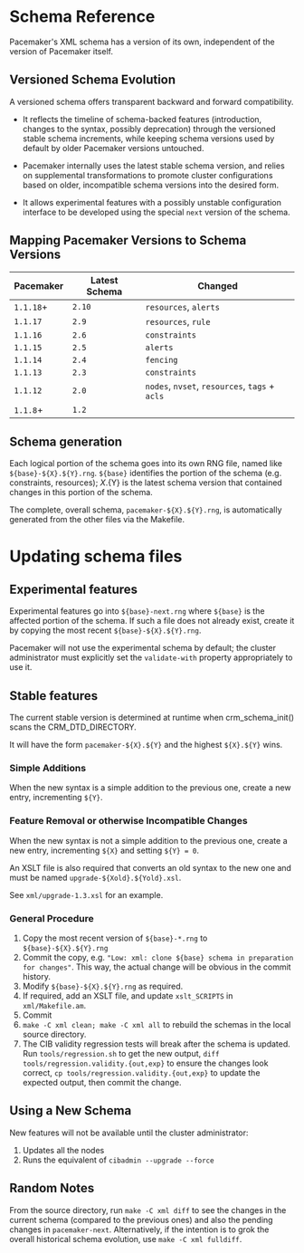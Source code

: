 # Schema Reference

Pacemaker's XML schema has a version of its own, independent of the version of
Pacemaker itself.

## Versioned Schema Evolution

A versioned schema offers transparent backward and forward compatibility.

- It reflects the timeline of schema-backed features (introduction,
  changes to the syntax, possibly deprecation) through the versioned
  stable schema increments, while keeping schema versions used by default
  by older Pacemaker versions untouched.

- Pacemaker internally uses the latest stable schema version, and relies on
  supplemental transformations to promote cluster configurations based on
  older, incompatible schema versions into the desired form.

- It allows experimental features with a possibly unstable configuration
  interface to be developed using the special `next` version of the schema.

## Mapping Pacemaker Versions to Schema Versions

| Pacemaker | Latest Schema | Changed
| --------- | ------------- | ----------------------------------------------
| `1.1.18`+ | `2.10`        | `resources`, `alerts`
| `1.1.17`  | `2.9`         | `resources`, `rule`
| `1.1.16`  | `2.6`         | `constraints`
| `1.1.15`  | `2.5`         | `alerts`
| `1.1.14`  | `2.4`         | `fencing`
| `1.1.13`  | `2.3`         | `constraints`
| `1.1.12`  | `2.0`         | `nodes`, `nvset`, `resources`, `tags` + `acls`
| `1.1.8`+  | `1.2`         |

## Schema generation

Each logical portion of the schema goes into its own RNG file, named like
`${base}-${X}.${Y}.rng`. `${base}` identifies the portion of the schema
(e.g. constraints, resources); ${X}.${Y} is the latest schema version that
contained changes in this portion of the schema.

The complete, overall schema, `pacemaker-${X}.${Y}.rng`, is automatically
generated from the other files via the Makefile.

# Updating schema files #

## Experimental features ##

Experimental features go into `${base}-next.rng` where `${base}` is the
affected portion of the schema. If such a file does not already exist,
create it by copying the most recent `${base}-${X}.${Y}.rng`.

Pacemaker will not use the experimental schema by default; the cluster
administrator must explicitly set the `validate-with` property appropriately to
use it.

## Stable features ##

The current stable version is determined at runtime when
crm_schema_init() scans the CRM_DTD_DIRECTORY.

It will have the form `pacemaker-${X}.${Y}` and the highest
`${X}.${Y}` wins.

### Simple Additions

When the new syntax is a simple addition to the previous one, create a
new entry, incrementing `${Y}`.

### Feature Removal or otherwise Incompatible Changes

When the new syntax is not a simple addition to the previous one,
create a new entry, incrementing `${X}` and setting `${Y} = 0`.

An XSLT file is also required that converts an old syntax to the new
one and must be named `upgrade-${Xold}.${Yold}.xsl`.

See `xml/upgrade-1.3.xsl` for an example.

### General Procedure

1. Copy the most recent version of `${base}-*.rng` to `${base}-${X}.${Y}.rng` 
1. Commit the copy, e.g. `"Low: xml: clone ${base} schema in preparation for
   changes"`. This way, the actual change will be obvious in the commit history.
1. Modify `${base}-${X}.${Y}.rng` as required.
1. If required, add an XSLT file, and update `xslt_SCRIPTS` in `xml/Makefile.am`.
1. Commit
1. `make -C xml clean; make -C xml all` to rebuild the schemas in the local
   source directory.
1. The CIB validity regression tests will break after the schema is updated.
   Run `tools/regression.sh` to get the new output,
   `diff tools/regression.validity.{out,exp}` to ensure the changes look correct,
   `cp tools/regression.validity.{out,exp}` to update the expected output,
   then commit the change.

## Using a New Schema

New features will not be available until the cluster administrator:

1. Updates all the nodes
1. Runs the equivalent of `cibadmin --upgrade --force`

## Random Notes

From the source directory, run `make -C xml diff` to see the changes
in the current schema (compared to the previous ones) and also the
pending changes in `pacemaker-next`.
Alternatively, if the intention is to grok the overall historical schema
evolution, use `make -C xml fulldiff`.
